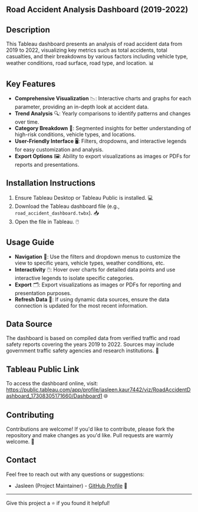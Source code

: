 ## Road Accident Analysis Dashboard (2019-2022)

## Description
This Tableau dashboard presents an analysis of road accident data from 2019 to 2022, visualizing key metrics such as total accidents, total casualties, and their breakdowns by various factors including vehicle type, weather conditions, road surface, road type, and location. 📊

## Key Features
- **Comprehensive Visualization** 📉: Interactive charts and graphs for each parameter, providing an in-depth look at accident data.
- **Trend Analysis** 🔍: Yearly comparisons to identify patterns and changes over time.
- **Category Breakdown** 📅: Segmented insights for better understanding of high-risk conditions, vehicle types, and locations.
- **User-Friendly Interface** 🖥️: Filters, dropdowns, and interactive legends for easy customization and analysis.
- **Export Options** 🖼️: Ability to export visualizations as images or PDFs for reports and presentations.

## Installation Instructions
1. Ensure Tableau Desktop or Tableau Public is installed. 💻
2. Download the Tableau dashboard file (e.g., `road_accident_dashboard.twbx`). 📥
3. Open the file in Tableau. 🖱️

## Usage Guide
- **Navigation** 🧭: Use the filters and dropdown menus to customize the view to specific years, vehicle types, weather conditions, etc.
- **Interactivity** 🖱️: Hover over charts for detailed data points and use interactive legends to isolate specific categories.
- **Export** 🗂️: Export visualizations as images or PDFs for reporting and presentation purposes.
- **Refresh Data** 🔄: If using dynamic data sources, ensure the data connection is updated for the most recent information.

## Data Source
The dashboard is based on compiled data from verified traffic and road safety reports covering the years 2019 to 2022. Sources may include government traffic safety agencies and research institutions. 📑

## Tableau Public Link
To access the dashboard online, visit: https://public.tableau.com/app/profile/jasleen.kaur7442/viz/RoadAccidentDashboard_17308305171660/Dashboard1 🌐

## Contributing

Contributions are welcome! If you'd like to contribute, please fork the repository and make changes as you'd like. Pull requests are warmly welcome. 🤝 

## Contact

Feel free to reach out with any questions or suggestions:

- Jasleen (Project Maintainer) - [GitHub Profile](https://github.com/Jasleen-8904) 📧

---

Give this project a ⭐ if you found it helpful!
